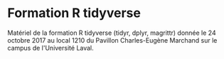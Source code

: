 # Formation R tidyverse

Matériel de la formation R tidyverse (tidyr, dplyr, magrittr) donnée le 24
octobre 2017 au local 1210 du Pavillon Charles-Eugène Marchand sur le campus de
l'Université Laval.
